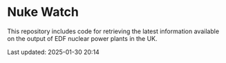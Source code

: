 # Nuke Watch

This repository includes code for retrieving the latest information available on the output of EDF nuclear power plants in the UK.

Last updated: 2025-01-30 20:14